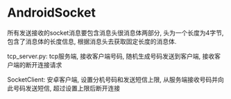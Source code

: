 # AndroidSocket

所有发送接收的socket消息要包含消息头很消息体两部分, 头为一个长度为4字节, 包含了消息体的长度信息, 根据消息头去获取固定长度的消息体.

tcp_server.py: tcp服务端, 接收客户端号码, 随机生成号码发送到客户端, 接收客户端的断开连接请求

SocketClient: 安卓客户端, 设置分机号码和发送短信上限, 从服务端接收号码并向此号码发送短信, 超过设置上限后断开连接
